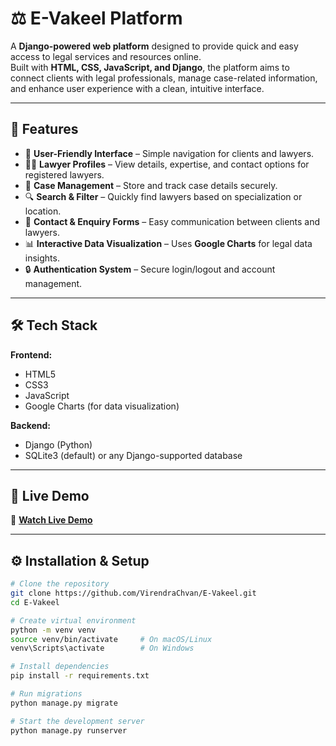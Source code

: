 # ⚖️ E-Vakeel Platform

A **Django-powered web platform** designed to provide quick and easy access to legal services and resources online.  
Built with **HTML, CSS, JavaScript, and Django**, the platform aims to connect clients with legal professionals, manage case-related information, and enhance user experience with a clean, intuitive interface.

---

## 📌 Features

- 📝 **User-Friendly Interface** – Simple navigation for clients and lawyers.
- 👨‍⚖️ **Lawyer Profiles** – View details, expertise, and contact options for registered lawyers.
- 📂 **Case Management** – Store and track case details securely.
- 🔍 **Search & Filter** – Quickly find lawyers based on specialization or location.
- 📧 **Contact & Enquiry Forms** – Easy communication between clients and lawyers.
- 📊 **Interactive Data Visualization** – Uses **Google Charts** for legal data insights.
- 🔒 **Authentication System** – Secure login/logout and account management.

---

## 🛠️ Tech Stack

**Frontend:**  
- HTML5  
- CSS3  
- JavaScript 
- Google Charts (for data visualization)

**Backend:**  
- Django (Python)  
- SQLite3 (default) or any Django-supported database

---


## 🚀 Live Demo

🔗 **[Watch Live Demo](https://www.linkedin.com/posts/virendrachvan_datavisualization-googlecharts-html-activity-7213809570622623746-1Oqg?utm_source=share&utm_medium=member_desktop&rcm=ACoAAD10HoMBfYKsBhIaGz-b00jgW6fHgXMutvg)**

---

## ⚙️ Installation & Setup

```bash
# Clone the repository
git clone https://github.com/VirendraChvan/E-Vakeel.git
cd E-Vakeel

# Create virtual environment
python -m venv venv
source venv/bin/activate     # On macOS/Linux
venv\Scripts\activate        # On Windows

# Install dependencies
pip install -r requirements.txt

# Run migrations
python manage.py migrate

# Start the development server
python manage.py runserver
